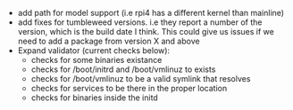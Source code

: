 
- add path for model support (i.e rpi4 has a different kernel than mainline)
- add fixes for tumbleweed versions. i.e they report a number of the version, which is the build date I think. This could give us issues if we need to add a package from version X and above
- Expand validator (current checks below):
  - checks for some binaries existance
  - checks for /boot/initrd and /boot/vmlinuz to exists
  - checks for /boot/vmlinuz to be a valid symlink that resolves
  - checks for services to be there in the proper location
  - checks for binaries inside the initd